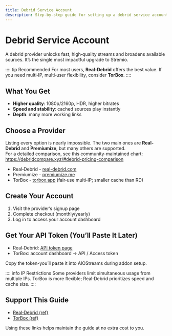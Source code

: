 ```yaml
---
title: Debrid Service Account
description: Step-by-step guide for setting up a debrid service account
---
```


# Debrid Service Account

A debrid provider unlocks fast, high‑quality streams and broadens available sources. It’s the single most impactful upgrade to Stremio.

:::: tip Recommended
For most users, **Real‑Debrid** offers the best value. If you need multi‑IP, multi‑user flexibility, consider **TorBox**.
::::

## What You Get

- **Higher quality**: 1080p/2160p, HDR, higher bitrates
- **Speed and stability**: cached sources play instantly
- **Depth**: many more working links

## Choose a Provider

Listing every option is nearly impossible. The two main ones are **Real-Debrid** and **Premiumize**, but many others are supported.  
For a detailed comparison, see this community-maintained chart:  
https://debridcompare.xyz/#debrid-pricing-comparison


- Real‑Debrid - [real-debrid.com](https://real-debrid.com/)
- Premiumize - [premiumize.me](https://www.premiumize.me/)
- TorBox - [torbox.app](https://www.torbox.app/) (fair‑use multi‑IP; smaller cache than RD)

## Create Your Account

1. Visit the provider’s signup page
2. Complete checkout (monthly/yearly)
3. Log in to access your account dashboard

## Get Your API Token (You’ll Paste It Later)

- Real‑Debrid: [API token page](https://real-debrid.com/apitoken)
- TorBox: account dashboard → API / Access token

Copy the token-you’ll paste it into AIOStreams during addon setup.

:::: info IP Restrictions
Some providers limit simultaneous usage from multiple IPs. TorBox is more flexible; Real‑Debrid prioritizes speed and cache size.
::::

## Support This Guide

- [Real‑Debrid (ref)](http://real-debrid.com/?id=961581)
- [TorBox (ref)](https://www.torbox.app/subscription?referral=02e0e0f8-0277-43db-bcfb-3a734c93ddd7)

Using these links helps maintain the guide at no extra cost to you.
